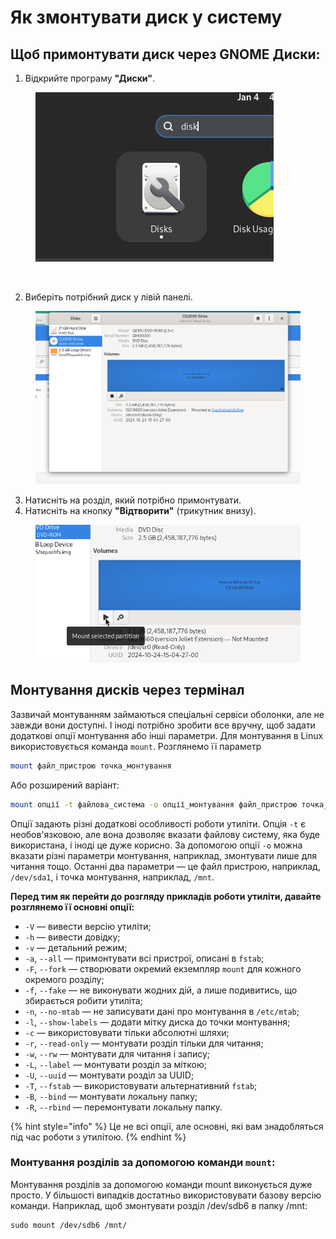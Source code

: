 # Як змонтувати диск у систему

##

## **Щоб примонтувати диск через GNOME Диски:**

1. Відкрийте програму **"Диски"**.

<figure><img src="../../.gitbook/assets/obraz.png" alt=""><figcaption><p><br></p></figcaption></figure>

2. Виберіть потрібний диск у лівій панелі.

<figure><img src="../../.gitbook/assets/obraz (1).png" alt=""><figcaption></figcaption></figure>

3. Натисніть на розділ, який потрібно примонтувати.
4. Натисніть на кнопку **"Відтворити"** (трикутник внизу).

<figure><img src="../../.gitbook/assets/obraz (2).png" alt=""><figcaption></figcaption></figure>

## Монтування дисків через термінал

Зазвичай монтуванням займаються спеціальні сервіси оболонки, але не завжди вони доступні. І іноді потрібно зробити все вручну, щоб задати додаткові опції монтування або інші параметри. Для монтування в Linux використовується команда `mount`. Розглянемо її параметр

```bash
mount файл_пристрою точка_монтування
```

Або розширений варіант:

```bash
mount опції -t файлова_система -o опції_монтування файл_пристрою точка_монтування
```

Опції задають різні додаткові особливості роботи утиліти. Опція `-t` є необов'язковою, але вона дозволяє вказати файлову систему, яка буде використана, і іноді це дуже корисно. За допомогою опції `-o` можна вказати різні параметри монтування, наприклад, змонтувати лише для читання тощо. Останні два параметри — це файл пристрою, наприклад, `/dev/sda1`, і точка монтування, наприклад, `/mnt`.

**Перед тим як перейти до розгляду прикладів роботи утиліти, давайте розглянемо її основні опції:**

* `-V` — вивести версію утиліти;
* `-h` — вивести довідку;
* `-v` — детальний режим;
* `-a`, `--all` — примонтувати всі пристрої, описані в `fstab`;
* `-F`, `--fork` — створювати окремий екземпляр `mount` для кожного окремого розділу;
* `-f`, `--fake` — не виконувати жодних дій, а лише подивитись, що збирається робити утиліта;
* `-n`, `--no-mtab` — не записувати дані про монтування в `/etc/mtab`;
* `-l`, `--show-labels` — додати мітку диска до точки монтування;
* `-c` — використовувати тільки абсолютні шляхи;
* `-r`, `--read-only` — монтувати розділ тільки для читання;
* `-w`, `--rw` — монтувати для читання і запису;
* `-L`, `--label` — монтувати розділ за міткою;
* `-U`, `--uuid` — монтувати розділ за UUID;
* `-T`, `--fstab` — використовувати альтернативний `fstab`;
* `-B`, `--bind` — монтувати локальну папку;
* `-R`, `--rbind` — перемонтувати локальну папку.

{% hint style="info" %}
Це не всі опції, але основні, які вам знадобляться під час роботи з утилітою.&#x20;
{% endhint %}

### **Монтування розділів за допомогою команди `mount`:**

Монтування розділів за допомогою команди mount виконується дуже просто. У більшості випадків достатньо використовувати базову версію команди. Наприклад, щоб змонтувати розділ /dev/sdb6 в папку /mnt:

```
sudo mount /dev/sdb6 /mnt/
```

